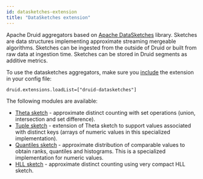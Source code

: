 ```yaml
---
id: datasketches-extension
title: "DataSketches extension"
---
```


<!--
  ~ Licensed to the Apache Software Foundation (ASF) under one
  ~ or more contributor license agreements.  See the NOTICE file
  ~ distributed with this work for additional information
  ~ regarding copyright ownership.  The ASF licenses this file
  ~ to you under the Apache License, Version 2.0 (the
  ~ "License"); you may not use this file except in compliance
  ~ with the License.  You may obtain a copy of the License at
  ~
  ~   http://www.apache.org/licenses/LICENSE-2.0
  ~
  ~ Unless required by applicable law or agreed to in writing,
  ~ software distributed under the License is distributed on an
  ~ "AS IS" BASIS, WITHOUT WARRANTIES OR CONDITIONS OF ANY
  ~ KIND, either express or implied.  See the License for the
  ~ specific language governing permissions and limitations
  ~ under the License.
  -->


Apache Druid aggregators based on [Apache DataSketches](https://datasketches.apache.org/) library. Sketches are data structures implementing approximate streaming mergeable algorithms. Sketches can be ingested from the outside of Druid or built from raw data at ingestion time. Sketches can be stored in Druid segments as additive metrics.

To use the datasketches aggregators, make sure you [include](../../development/extensions.md#loading-extensions) the extension in your config file:

```
druid.extensions.loadList=["druid-datasketches"]
```

The following modules are available:

* [Theta sketch](datasketches-theta.md) - approximate distinct counting with set operations (union, intersection and set difference).
* [Tuple sketch](datasketches-tuple.md) - extension of Theta sketch to support values associated with distinct keys (arrays of numeric values in this specialized implementation).
* [Quantiles sketch](datasketches-quantiles.md) - approximate distribution of comparable values to obtain ranks, quantiles and histograms. This is a specialized implementation for numeric values.
* [HLL sketch](datasketches-hll.md) - approximate distinct counting using very compact HLL sketch.

